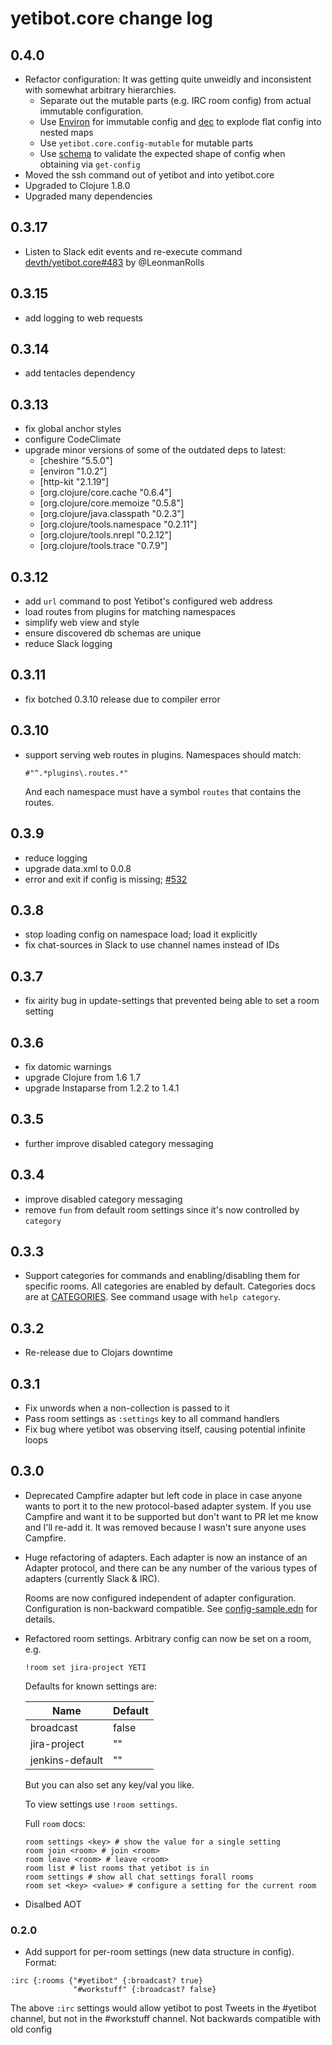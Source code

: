 # yetibot.core change log

## 0.4.0

- Refactor configuration:
  It was getting quite unweidly and inconsistent with somewhat arbitrary
  hierarchies.
  - Separate out the mutable parts (e.g. IRC room config) from actual immutable
    configuration.
  - Use [Environ](https://github.com/weavejester/environ) for immutable config
    and [dec](https://github.com/devth/dec) to explode flat config into nested
    maps
  - Use `yetibot.core.config-mutable` for mutable parts
  - Use [schema](https://github.com/plumatic/schema) to validate the expected
    shape of config when obtaining via `get-config`
- Moved the ssh command out of yetibot and into yetibot.core
- Upgraded to Clojure 1.8.0
- Upgraded many dependencies

## 0.3.17

- Listen to Slack edit events and re-execute command
  [devth/yetibot.core#483](https://github.com/devth/yetibot/issues/483) by
  @LeonmanRolls

## 0.3.15

- add logging to web requests

## 0.3.14

- add tentacles dependency

## 0.3.13

- fix global anchor styles
- configure CodeClimate
- upgrade minor versions of some of the outdated deps to latest:
  - [cheshire "5.5.0"]
  - [environ "1.0.2"]
  - [http-kit "2.1.19"]
  - [org.clojure/core.cache "0.6.4"]
  - [org.clojure/core.memoize "0.5.8"]
  - [org.clojure/java.classpath "0.2.3"]
  - [org.clojure/tools.namespace "0.2.11"]
  - [org.clojure/tools.nrepl "0.2.12"]
  - [org.clojure/tools.trace "0.7.9"]

## 0.3.12

- add `url` command to post Yetibot's configured web address
- load routes from plugins for matching namespaces
- simplify web view and style
- ensure discovered db schemas are unique
- reduce Slack logging

## 0.3.11

- fix botched 0.3.10 release due to compiler error

## 0.3.10

- support serving web routes in plugins. Namespaces should match:

  ```
  #"^.*plugins\.routes.*"
  ```

  And each namespace must have a symbol `routes` that contains the routes.

## 0.3.9

- reduce logging
- upgrade data.xml to 0.0.8
- error and exit if config is missing; [#532](https://github.com/devth/yetibot/issues/532)

## 0.3.8

- stop loading config on namespace load; load it explicitly
- fix chat-sources in Slack to use channel names instead of IDs

## 0.3.7

- fix airity bug in update-settings that prevented being able to set a room
  setting

## 0.3.6

- fix datomic warnings
- upgrade Clojure from 1.6 1.7
- upgrade Instaparse from 1.2.2 to 1.4.1

## 0.3.5

- further improve disabled category messaging

## 0.3.4

- improve disabled category messaging
- remove `fun` from default room settings since it's now controlled by
  `category`

## 0.3.3

- Support categories for commands and enabling/disabling them for specific
  rooms. All categories are enabled by default. Categories docs are at
  [CATEGORIES](doc/CATEGORIES.md). See command usage with `help category`.

## 0.3.2

- Re-release due to Clojars downtime

## 0.3.1

- Fix unwords when a non-collection is passed to it
- Pass room settings as `:settings` key to all command handlers
- Fix bug where yetibot was observing itself, causing potential infinite loops

## 0.3.0

- Deprecated Campfire adapter but left code in place in case anyone wants to
  port it to the new protocol-based adapter system. If you use Campfire and want
  it to be supported but don't want to PR let me know and I'll re-add it. It was
  removed because I wasn't sure anyone uses Campfire.

- Huge refactoring of adapters. Each adapter is now an instance of an Adapter
  protocol, and there can be any number of the various types of adapters
  (currently Slack & IRC).

  Rooms are now configured independent of adapter configuration. Configuration
  is non-backward compatible. See
  [config-sample.edn](https://github.com/devth/yetibot/blob/master/config/config-sample.edn) for details.

- Refactored room settings. Arbitrary config can now be set on a room, e.g.
  ```
  !room set jira-project YETI
  ```

  Defaults for known settings are:

  | Name            | Default |
  | --------------- | ------- |
  | broadcast       | false   |
  | jira-project    | ""      |
  | jenkins-default | ""      |

  But you can also set any key/val you like.

  To view settings use `!room settings`.

  Full `room` docs:

  ```
  room settings <key> # show the value for a single setting
  room join <room> # join <room>
  room leave <room> # leave <room>
  room list # list rooms that yetibot is in
  room settings # show all chat settings forall rooms
  room set <key> <value> # configure a setting for the current room
  ```

- Disalbed AOT

### 0.2.0

- Add support for per-room settings (new data structure in config). Format:

```edn
:irc {:rooms {"#yetibot" {:broadcast? true}
              "#workstuff" {:broadcast? false}
```

The above `:irc` settings would allow yetibot to post Tweets in the #yetibot
channel, but not in the #workstuff channel. Not backwards compatible with old
config
